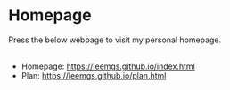 # Homepage
Press the below webpage to visit my personal homepage.
<br><br>
* Homepage: https://leemgs.github.io/index.html
* Plan: https://leemgs.github.io/plan.html


